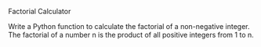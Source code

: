 Factorial Calculator

Write a Python function to calculate the factorial of a non-negative integer. The factorial of a number n is the product of all positive integers from 1 to n.